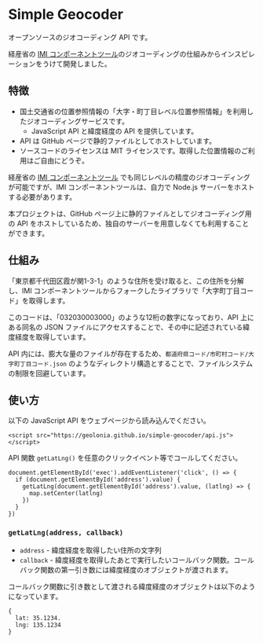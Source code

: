 # Simple Geocoder

オープンソースのジオコーディング API です。

経産省の [IMI コンポーネントツール](https://info.gbiz.go.jp/tools/imi_tools/)のジオコーディングの仕組みからインスピレーションをうけて開発しました。

## 特徴

* 国土交通省の位置参照情報の「大字・町丁目レベル位置参照情報」を利用したジオコーディングサービスです。
  * JavaScript API と緯度経度の API を提供しています。
* API は GitHub ページで静的ファイルとしてホストしています。
* ソースコードのライセンスは MIT ライセンスです。取得した位置情報のご利用はご自由にどうぞ。

経産省の [IMI コンポーネントツール](https://info.gbiz.go.jp/tools/imi_tools/) でも同じレベルの精度のジオコーディングが可能ですが、IMI コンポーネントツールは、自力で Node.js サーバーをホストする必要があります。

本プロジェクトは、GitHub ページ上に静的ファイルとしてジオコーディング用の API をホストしているため、独自のサーバーを用意しなくても利用することができます。

## 仕組み

「東京都千代田区霞が関1-3-1」のような住所を受け取ると、この住所を分解し、IMI コンポーネントツールからフォークしたライブラリで「大字町丁目コード」を取得します。

このコードは、「032030003000」のような12桁の数字になっており、API 上にある同名の JSON ファイルにアクセスすることで、その中に記述されている緯度経度を取得しています。

API 内には、膨大な量のファイルが存在するため、`都道府県コード/市町村コード/大字町丁目コード.json` のようなディレクトリ構造とすることで、ファイルシステムの制限を回避しています。

## 使い方

以下の JavaScript API をウェブページから読み込んでください。

```
<script src="https://geolonia.github.io/simple-geocoder/api.js"></script>
```

API 関数 `getLatLng()` を任意のクリックイベント等でコールしてください。

```
document.getElementById('exec').addEventListener('click', () => {
  if (document.getElementById('address').value) {
    getLatLng(document.getElementById('address').value, (latlng) => {
      map.setCenter(latlng)
    })
  }
})
```

### `getLatLng(address, callback)`

* `address` - 緯度経度を取得したい住所の文字列
* `callback` - 緯度経度を取得したあとで実行したいコールバック関数。コールバック関数の第一引き数には緯度経度のオブジェクトが渡されます。

コールバック関数に引き数として渡される緯度経度のオブジェクトは以下のようになっています。

```
{
  lat: 35.1234.
  lng: 135.1234
}
```
